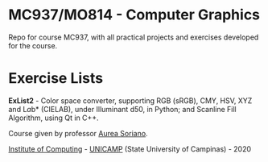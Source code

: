 MC937/MO814 - Computer Graphics
===============================

Repo for course MC937, with all practical projects and exercises developed for the course.

# Exercise Lists
**ExList2** - Color space converter, supporting RGB (sRGB), CMY, HSV, XYZ and L*a*b* (CIELAB), under Illuminant d50, in Python; and Scanline Fill Algorithm, using Qt in C++.

Course given by professor [Aurea Soriano](http://www.recod.ic.unicamp.br/~aurea.soriano/index.html).

[Institute of Computing](http://ic.unicamp.br/en) - [UNICAMP](http://www.unicamp.br/unicamp/) (State University of Campinas) - 2020
